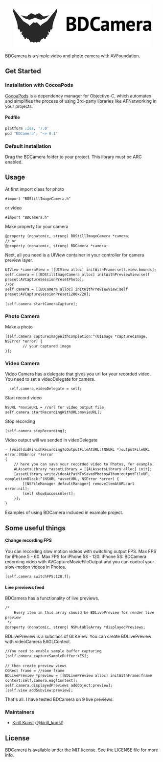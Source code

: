 <p align="center" >
  <img src="https://raw.githubusercontent.com/Borodutch/BDCamera/master/Images/BDCameraLogo.png" alt="BDCamera" title="BDCamera">
</p>

BDCamera is a simple video and photo camera with AVFoundation.

## Get Started

### Installation with CocoaPods
[CocoaPods](http://cocoapods.org) is a dependency manager for Objective-C, which automates and simplifies the process of using 3rd-party libraries like AFNetworking in your projects.

#### Podfile
```ruby
platform :ios, '7.0'
pod "BDCamera", "~> 0.1"
```

### Default installation
Drag the BDCamera folder to your project. This library must be ARC enabled.

## Usage
At first import class for photo
```objc
#import "BDStillImageCamera.h"
```
or video
```objc
#import "BDCamera.h"
```

Make property for your camera
```objc
@property (nonatomic, strong) BDStillImageCamera *camera;
// or
@property (nonatomic, strong) BDCamera *camera;
```

Next, all you need is a UIView container in your controller for camera preview layer.
```objc
UIView *cameraView = [[UIView alloc] initWithFrame:self.view.bounds];
self.camera = [[BDStillImageCamera alloc] initWithPreviewView:self preset:AVCaptureSessionPresetPhoto];
//or
self.camera = [[BDCamera alloc] initWithPreviewView:self preset:AVCaptureSessionPreset1280x720];

[self.camera startCameraCapture];
```

### Photo Camera
Make a photo
```objc
[self.camera captureImageWithCompletion:^(UIImage *capturedImage, NSError *error) {
        // your captured image
}];
```

### Video Camera
Video Camera has a delegate that gives you url for your recorded video.
You need to set a videoDelegate for camera.
```objc
  self.camera.videoDelegate = self;
```
Start record video
```objc
NSURL *movieURL = //url for video output file
self.camera startRecordingWithURL:movieURL];
```
Stop recording
```objc
[self.camera stopRecording];
```
Video output will we sended in videoDelegate
```objc
- (void)didFinishRecordingToOutputFileAtURL:(NSURL *)outputFileURL error:(NSError *)error
{
    // here you can save your recorded video to Photos, for example.
    ALAssetsLibrary *assetLibrary = [[ALAssetsLibrary alloc] init];
    [assetLibrary writeVideoAtPathToSavedPhotosAlbum:outputFileURL completionBlock:^(NSURL *assetURL, NSError *error) {
        [[NSFileManager defaultManager] removeItemAtURL:url error:nil];
        [self showSuccessAlert];
    }];
}
```
Examples of using BDCamera included in example project.

## Some useful things
#### Change recording FPS
You can recording slow motion videos with switching output FPS.
Max FPS for iPhone 5 - 60.
Max FPS for iPhone 5S - 120.
iPhone 5S: BDCamera recording video with AVCaptureMovieFileOutput and you can control your slow-motion videos in Photos.
```objc
[self.camera switchFPS:120.f];
```

#### Live previews feed
BDCamera has a functionality of live previews.
```objc
/*
    Every item in this array should be BDLivePreview for render live preview
 */
@property (nonatomic, strong) NSMutableArray *displayedPreviews;
```
BDLivePreview is a subclass of GLKView.
You can create BDLivePreview with videoCamera EAGLContext.
```objc
//You need to enable sample buffer capturing
[self.camera captureSampleBuffer:YES];

// then create preview views
CGRect frame = //some frame
BDLivePreview *preview = [[BDLivePreview alloc] initWithFrame:frame context:self.camera.eaglContext];
self.camera.displayedPreviews addObject:preview];
[self.view addSubview:preview];
```
That's all. 
I have tested BDCamera on 9 live previews.

### Maintainers

- [Kirill Kunst](https://github.com/leoru) ([@kirill_kunst](https://twitter.com/kirill_kunst))

## License

BDCamera is available under the MIT license. See the LICENSE file for more info.